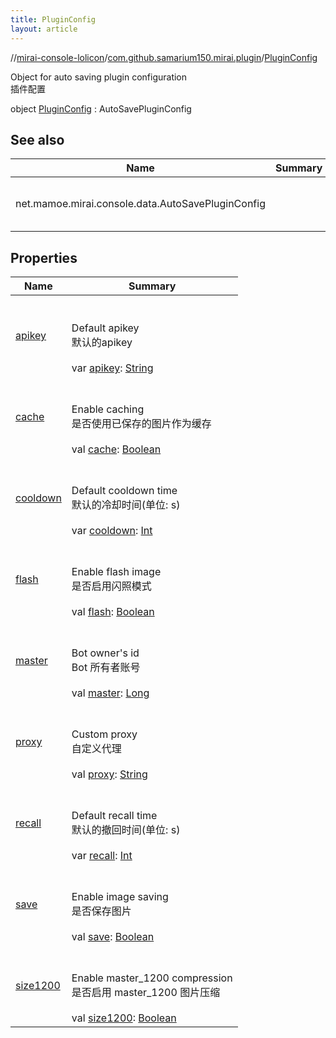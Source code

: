 ```yaml
---
title: PluginConfig
layout: article
---
```

//[mirai-console-lolicon](../../index.md)/[com.github.samarium150.mirai.plugin](../index.md)/[PluginConfig](index.md)






Object for auto saving plugin configuration <br> 插件配置

object [PluginConfig](index.md) : AutoSavePluginConfig   


## See also  



| Name                                              | Summary          |
| ------------------------------------------------- | ---------------- |
| net.mamoe.mirai.console.data.AutoSavePluginConfig | <br><br><br><br> |


## Properties  

| Name                                                                                                    | Summary                                                                                                                                                                                                                                                                              |
| ------------------------------------------------------------------------------------------------------- | ------------------------------------------------------------------------------------------------------------------------------------------------------------------------------------------------------------------------------------------------------------------------------------ |
| [apikey](index.md#com.github.samarium150.mirai.plugin/PluginConfig/apikey/#/PointingToDeclaration/)     | <br><br>Default apikey <br> 默认的apikey<br><br>var [apikey](index.md#com.github.samarium150.mirai.plugin/PluginConfig/apikey/#/PointingToDeclaration/): [String](https://kotlinlang.org/api/latest//stdlib/kotlin/-string/index.html)   <br>                                        |
| [cache](index.md#com.github.samarium150.mirai.plugin/PluginConfig/cache/#/PointingToDeclaration/)       | <br><br>Enable caching <br> 是否使用已保存的图片作为缓存<br><br>val [cache](index.md#com.github.samarium150.mirai.plugin/PluginConfig/cache/#/PointingToDeclaration/): [Boolean](https://kotlinlang.org/api/latest/jvm/stdlib/kotlin/-boolean/index.html) <br>                       |
| [cooldown](index.md#com.github.samarium150.mirai.plugin/PluginConfig/cooldown/#/PointingToDeclaration/) | <br><br>Default cooldown time <br> 默认的冷却时间(单位: s)<br><br>var [cooldown](index.md#com.github.samarium150.mirai.plugin/PluginConfig/cooldown/#/PointingToDeclaration/): [Int](https://kotlinlang.org/api/latest//stdlib/kotlin/-int/index.html)   <br>                        |
| [flash](index.md#com.github.samarium150.mirai.plugin/PluginConfig/flash/#/PointingToDeclaration/)       | <br><br>Enable flash image <br> 是否启用闪照模式<br><br>val [flash](index.md#com.github.samarium150.mirai.plugin/PluginConfig/flash/#/PointingToDeclaration/): [Boolean](https://kotlinlang.org/api/latest//stdlib/kotlin/-boolean/index.html)   <br>                                |
| [master](index.md#com.github.samarium150.mirai.plugin/PluginConfig/master/#/PointingToDeclaration/)     | <br><br>Bot owner's id <br> Bot 所有者账号<br><br>val [master](index.md#com.github.samarium150.mirai.plugin/PluginConfig/master/#/PointingToDeclaration/): [Long](https://kotlinlang.org/api/latest//stdlib/kotlin/-long/index.html)   <br>                                          |
| [proxy](index.md#com.github.samarium150.mirai.plugin/PluginConfig/proxy/#/PointingToDeclaration/)       | <br><br>Custom proxy <br> 自定义代理<br><br>val [proxy](index.md#com.github.samarium150.mirai.plugin/PluginConfig/proxy/#/PointingToDeclaration/): [String](https://kotlinlang.org/api/latest/jvm/stdlib/kotlin/-string/index.html)   <br>                                           |
| [recall](index.md#com.github.samarium150.mirai.plugin/PluginConfig/recall/#/PointingToDeclaration/)     | <br><br>Default recall time <br> 默认的撤回时间(单位: s)<br><br>var [recall](index.md#com.github.samarium150.mirai.plugin/PluginConfig/recall/#/PointingToDeclaration/): [Int](https://kotlinlang.org/api/latest//stdlib/kotlin/-int/index.html)   <br>                              |
| [save](index.md#com.github.samarium150.mirai.plugin/PluginConfig/save/#/PointingToDeclaration/)         | <br><br>Enable image saving <br> 是否保存图片<br><br>val [save](index.md#com.github.samarium150.mirai.plugin/PluginConfig/save/#/PointingToDeclaration/): [Boolean](https://kotlinlang.org/api/latest//stdlib/kotlin/-boolean/index.html)   <br>                                     |
| [size1200](index.md#com.github.samarium150.mirai.plugin/PluginConfig/size1200/#/PointingToDeclaration/) | <br><br>Enable master_1200 compression <br> 是否启用 master_1200 图片压缩<br><br>val [size1200](index.md#com.github.samarium150.mirai.plugin/PluginConfig/size1200/#/PointingToDeclaration/): [Boolean](https://kotlinlang.org/api/latest//stdlib/kotlin/-boolean/index.html)   <br> |

